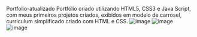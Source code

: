 Portfolio-atualizado
Portfólio criado utilizando HTML5, CSS3 e Java Script, com meus primeiros projetos criados, exibidos em modelo de carrosel, curriculum simplificado criado com HTML e CSS.
![image](https://user-images.githubusercontent.com/82853944/175998017-cb42e898-a317-4101-9457-9b2ba057f537.png)
![image](https://user-images.githubusercontent.com/82853944/209411619-253ac6b0-0511-4f34-8bea-bc9e0ab70f90.png)
![image](https://user-images.githubusercontent.com/82853944/175998061-9411ef89-7ea2-412a-bbbd-afcd02795091.png)
